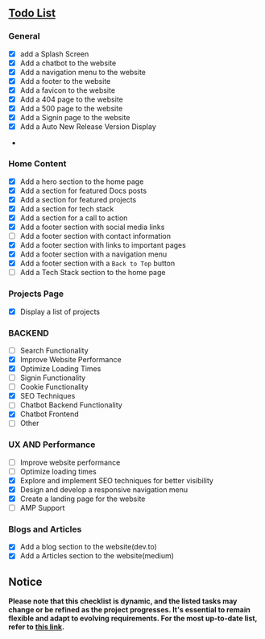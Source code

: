 ## [Todo List](https://github.com/max-tonny8/portfolio/blob/main/TODO.md)

### General

- [x] add a Splash Screen
- [x] Add a chatbot to the website
- [x] Add a navigation menu to the website
- [x] Add a footer to the website
- [x] Add a favicon to the website
- [x] Add a 404 page to the website
- [x] Add a 500 page to the website
- [x] Add a Signin page to the website
- [x] Add a Auto New Release Version Display
-

### Home Content

- [x] Add a hero section to the home page
- [x] Add a section for featured Docs posts
- [x] Add a section for featured projects
- [x] Add a section for tech stack
- [x] Add a section for a call to action
- [x] Add a footer section with social media links
- [ ] Add a footer section with contact information
- [x] Add a footer section with links to important pages
- [x] Add a footer section with a navigation menu
- [x] Add a footer section with a `Back to Top` button
- [ ] Add a Tech Stack section to the home page

### Projects Page

- [x] Display a list of projects

### BACKEND

- [ ] Search Functionality
- [x] Improve Website Performance
- [x] Optimize Loading Times
- [ ] Signin Functionality
- [ ] Cookie Functionality
- [x] SEO Techniques
- [ ] Chatbot Backend Functionality
- [x] Chatbot Frontend
- [ ] Other

### UX AND Performance

- [ ] Improve website performance
- [ ] Optimize loading times
- [x] Explore and implement SEO techniques for better visibility
- [x] Design and develop a responsive navigation menu
- [x] Create a landing page for the website
- [ ] AMP Support

### Blogs and Articles

- [x] Add a blog section to the website(dev.to)
- [x] Add a Articles section to the website(medium)

## Notice

**Please note that this checklist is dynamic, and the listed tasks may change or be refined as the project progresses. It's essential to remain flexible and adapt to evolving requirements. For the most up-to-date list, refer to [this link](https://github.com/max-tonny8/portfolio/blob/main/TODO.md).**
